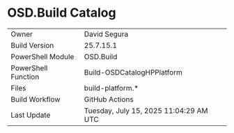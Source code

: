﻿# OSD.Build Catalog

| | |
|-|-|
| Owner | David Segura |
| Build Version | 25.7.15.1 |
| PowerShell Module | OSD.Build |
| PowerShell Function | Build-OSDCatalogHPPlatform |
| Files | build-platform.* |
| Build Workflow | GitHub Actions |
| Last Update | Tuesday, July 15, 2025 11:04:29 AM UTC |
